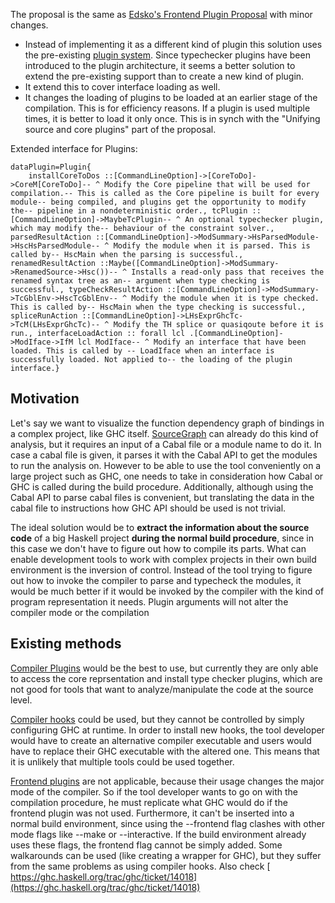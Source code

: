 
The proposal is the same as [ Edsko's Frontend Plugin Proposal](https://ghc.haskell.org/trac/ghc/wiki/FrontendPluginsProposal) with minor changes.

- Instead of implementing it as a different kind of plugin this solution uses the pre-existing [ plugin system](https://downloads.haskell.org/~ghc/latest/docs/html/users_guide/extending_ghc.html#compiler-plugins). Since typechecker plugins have been introduced to the plugin architecture, it seems a better solution to extend the pre-existing support than to create a new kind of plugin.
- It extend this to cover interface loading as well.
- It changes the loading of plugins to be loaded at an earlier stage of the compilation. This is for efficiency reasons. If a plugin is used multiple times, it is better to load it only once. This is in synch with the "Unifying source and core plugins" part of the proposal.


Extended interface for Plugins:

```
dataPlugin=Plugin{
    installCoreToDos ::[CommandLineOption]->[CoreToDo]->CoreM[CoreToDo]-- ^ Modify the Core pipeline that will be used for compilation.-- This is called as the Core pipeline is built for every module-- being compiled, and plugins get the opportunity to modify the-- pipeline in a nondeterministic order., tcPlugin ::[CommandLineOption]->MaybeTcPlugin-- ^ An optional typechecker plugin, which may modify the-- behaviour of the constraint solver., parsedResultAction ::[CommandLineOption]->ModSummary->HsParsedModule->HscHsParsedModule-- ^ Modify the module when it is parsed. This is called by-- HscMain when the parsing is successful., renamedResultAction ::Maybe([CommandLineOption]->ModSummary->RenamedSource->Hsc())-- ^ Installs a read-only pass that receives the renamed syntax tree as an-- argument when type checking is successful., typeCheckResultAction ::[CommandLineOption]->ModSummary->TcGblEnv->HscTcGblEnv-- ^ Modify the module when it is type checked. This is called by-- HscMain when the type checking is successful., spliceRunAction ::[CommandLineOption]->LHsExprGhcTc->TcM(LHsExprGhcTc)-- ^ Modify the TH splice or quasiqoute before it is run., interfaceLoadAction :: forall lcl .[CommandLineOption]->ModIface->IfM lcl ModIface-- ^ Modify an interface that have been loaded. This is called by -- LoadIface when an interface is successfully loaded. Not applied to-- the loading of the plugin interface.}
```

## Motivation


Let's say we want to visualize the function dependency graph of bindings in a complex project, like GHC itself. [ SourceGraph](http://hackage.haskell.org/package/SourceGraph) can already do this kind of analysis, but it requires an input of a Cabal file or a module name to do it. In case a cabal file is given, it parses it with the Cabal API to get the modules to run the analysis on. However to be able to use the tool conveniently on a large project such as GHC, one needs to take in consideration how Cabal or GHC is called during the build procedure. Additionally, although using the Cabal API to parse cabal files is convenient, but translating the data in the cabal file to instructions how GHC API should be used is not trivial.


The ideal solution would be to **extract the information about the source code** of a big Haskell project **during the normal build procedure**, since in this case we don't have to figure out how to compile its parts. What can enable development tools to work with complex projects in their own build environment is the inversion of control. Instead of the tool trying to figure out how to invoke the compiler to parse and typecheck the modules, it would be much better if it would be invoked by the compiler with the kind of program representation it needs. Plugin arguments will not alter the compiler mode or the compilation 

## Existing methods

[ Compiler Plugins](https://downloads.haskell.org/~ghc/latest/docs/html/users_guide/extending_ghc.html#compiler-plugins) would be the best to use, but currently they are only able to access the core reprsentation and install type checker plugins, which are not good for tools that want to analyze/manipulate the code at the source level.

[ Compiler hooks](https://ghc.haskell.org/trac/ghc/wiki/Ghc/Hooks) could be used, but they cannot be controlled by simply configuring GHC at runtime. In order to install new hooks, the tool developer would have to create an alternative compiler executable and users would have to replace their GHC executable with the altered one. This means that it is unlikely that multiple tools could be used together.

[ Frontend plugins](https://downloads.haskell.org/~ghc/master/users-guide/extending_ghc.html#frontend-plugins) are not applicable, because their usage changes the major mode of the compiler. So if the tool developer wants to go on with the compilation procedure, he must replicate what GHC would do if the frontend plugin was not used. Furthermore, it can't be inserted into a normal build environment, since using the --frontend flag clashes with other mode flags like --make or --interactive. If the build environment already uses these flags, the frontend flag cannot be simply added. Some walkarounds can be used (like creating a wrapper for GHC), but they suffer from the same problems as using compiler hooks. Also check [ https://ghc.haskell.org/trac/ghc/ticket/14018](https://ghc.haskell.org/trac/ghc/ticket/14018)
